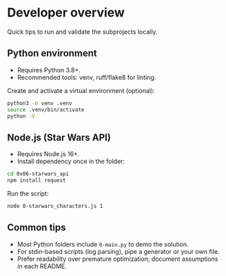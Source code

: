 # Developer overview

Quick tips to run and validate the subprojects locally.

## Python environment

- Requires Python 3.8+.
- Recommended tools: venv, ruff/flake8 for linting.

Create and activate a virtual environment (optional):

```bash
python3 -m venv .venv
source .venv/bin/activate
python -V
```

## Node.js (Star Wars API)

- Requires Node.js 16+.
- Install dependency once in the folder:

```bash
cd 0x06-starwars_api
npm install request
```

Run the script:

```bash
node 0-starwars_characters.js 1
```

## Common tips

- Most Python folders include `0-main.py` to demo the solution.
- For stdin-based scripts (log parsing), pipe a generator or your own file.
- Prefer readability over premature optimization; document assumptions in each README.
